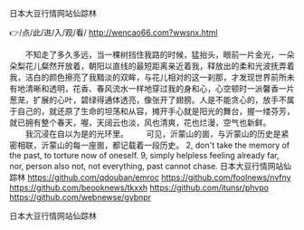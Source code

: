 
日本大豆行情网站仙踪林




👉/点/此/进/入/观/看/ http://wencao66.com?wwsnx.html




　　不知走了多久多远，当一棵树挡住我路的时候，猛抬头，眼前一片金光，一朵朵梨花儿粲然开放着，朝阳以直线的最短距离亲近着我，释放出的柔和光波抚弄着我，洁白的颜色擦亮了我黯淡的双眸，与花儿相对的这一刹那，才发现世界前所未有地清晰和透明，花香、春风流水一样地穿过我的身和心，心空顿时一派馨香一片葱茏，扩展的心叶，碧绿得通体透亮，像张开了翅膀。人是不能贪心的，放手不属于自己的，就还原了生命的坦荡和从容，摊开手心就是阳光的舞台，握一缕芬芳，就已拥有整个春天，喔，天阔云也淡，风也清爽，花也烂漫，空气也新鲜。
　　我沉浸在自以为是的光环里。
　　可见，沂蒙山的崮，与沂蒙山的历史是紧密相联，沂蒙山的每一座崮，都记载着一段历史。
2, don't take the memory of the past, to torture now of oneself.
9, simply helpless feeling already far, nor, person also not, not everything, past cannot chase.
日本大豆行情网站仙踪林 https://github.com/qdouban/emroc
https://github.com/foolnews/nvfny
https://github.com/beooknews/tkxxh
https://github.com/itunsr/phvpo
https://github.com/webnewse/gvbnpr





日本大豆行情网站仙踪林
